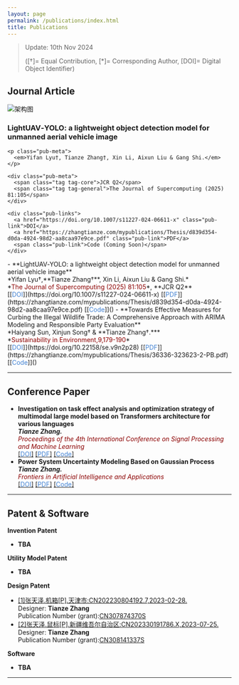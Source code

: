 ```yaml
---
layout: page
permalink: /publications/index.html
title: Publications
---
```


> Update: 10th Nov 2024 
>
> ([†]= Equal Contribution, [*]= Corresponding Author, [DOI]= Digital Object Identifier)

## Journal Article
<div class="publication-card">
  <img src="https://zhangtianze.com/images/Project001(1).jpg" 
     alt="架构图" 
     loading="lazy" >  <!-- 原生懒加载 -->
  <div class="pub-content">
    <h3 class="pub-title">LightUAV‑YOLO: a lightweight object detection model for unmanned aerial vehicle image</h3>
    
    <p class="pub-meta">
      <em>Yifan Lyu†, Tianze Zhang†, Xin Li, Aixun Liu & Gang Shi.</em>
    </p>

    <div class="pub-meta">
      <span class="tag tag-core">JCR Q2</span>
      <span class="tag tag-general">The Journal of Supercomputing (2025) 81:105</span>
    </div>

    <div class="pub-links">
      <a href="https://doi.org/10.1007/s11227-024-06611-x" class="pub-link">DOI</a>
      <a href="https://zhangtianze.com/mypublications/Thesis/d839d354-d0da-4924-98d2-aa8caa97e9ce.pdf" class="pub-link">PDF</a>
      <span class="pub-link">Code (Coming Soon)</span>
    </div>
  </div>
</div>
- **LightUAV‑YOLO: a lightweight object detection model for unmanned aerial vehicle image**
  <br> *Yifan Lyu†,**Tianze Zhang†**, Xin Li, Aixun Liu & Gang Shi.*
  <br> *<font color='#8B0000'>The Journal of Supercomputing (2025) 81:105</font>*, **JCR Q2**
  <br> [[<font color='#4282D3'>DOI</font>]](https://doi.org/10.1007/s11227-024-06611-x) [[<font color='#4282D3'>PDF</font>]](https://zhangtianze.com/mypublications/Thesis/d839d354-d0da-4924-98d2-aa8caa97e9ce.pdf) [[<font color='#4282D3'>Code</font>]]()
  <!-- <br> DOI:[10.1007/s11227-024-06611-x](https://link.springer.com/article/10.1007/s11227-024-06611-x) -->
- **Towards Effective Measures for Curbing the Illegal Wildlife Trade: A Comprehensive Approach with ARIMA Modeling and Responsible Party Evaluation**
  <br> *Haiyang Sun, Xinjun Song† & **Tianze Zhang†.***
  <br> *<font color='#8B0000'>Sustainability in Environment,9,179-190</font>*
  <br> [[<font color='#4282D3'>DOI</font>]](https://doi.org/10.22158/se.v9n2p28) [[<font color='#4282D3'>PDF</font>]](https://zhangtianze.com/mypublications/Thesis/36336-323623-2-PB.pdf) [[<font color='#4282D3'>Code</font>]]()
  <!-- <br> DOI:[10.22158/se.v9n2p28](http://www.scholink.org/ojs/index.php/se/article/view/36336) -->

---

## Conference Paper

- **Investigation on task effect analysis and optimization strategy of multimodal large model based on Transformers architecture for various languages**
  <br> ***Tianze Zhang.***
  <br> *<font color='#8B0000'>Proceedings of the 4th International Conference on Signal Processing and Machine Learning</font>*
  <!-- <br> Chicago, United States -->
  <br> [[<font color='#4282D3'>DOI</font>]](https://doi.org/10.54254/2755-2721/47/20241374) [[<font color='#4282D3'>PDF</font>]](https://zhangtianze.com/mypublications/Thesis/10.542542755-27214720241374.pdf) [[<font color='#4282D3'>Code</font>]](https://github.com/Tianze-Unimelb/MultiMLM) 
- **Power System Uncertainty Modeling Based on Gaussian Process**
  <br> ***Tianze Zhang.***
  <br> *<font color='#8B0000'>Frontiers in Artificial Intelligence and Applications</font>*
  <!-- <br> Hangzhou,China -->
  <br> [[<font color='#4282D3'>DOI</font>]](https://doi.org/10.3233/FAIA231436) [[<font color='#4282D3'>PDF</font>]](https://zhangtianze.com/mypublications/Thesis/FAIA-383-FAIA231436.pdf) [[<font color='#4282D3'>Code</font>]](https://github.com/Tianze-Unimelb/GPowerUq)
  
---

<!--## Degree Thesis
- **TBA**

---
-->

## Patent & Software

**Invention Patent**
- **TBA**

**Utility Model Patent**
- **TBA**

**Design Patent**
- [[1]张天泽.机箱[P].天津市:CN202230804192.7,2023-02-28.](https://zhangtianze.com/mypublications/Patent/CN202230804192.pdf)<br>
  Designer: **Tianze Zhang**<br>
  <!-- Applicant (grant): Xinjiang University<br> -->
  Publication Number (grant):[CN307874370S](https://zhangtianze.com/mypublications/Patent/CN202230804192.pdf)<br>
- [[2]张天泽.鼠标[P].新疆维吾尔自治区:CN202330191786.X,2023-07-25.](https://zhangtianze.com/mypublications/Patent/CN202330191786.pdf)<br>
  Designer: **Tianze Zhang**<br>
  <!-- Applicant (grant): Tianze Zhang<br> -->
  Publication Number (grant):[CN308141337S](https://zhangtianze.com/mypublications/Patent/CN202330191786.pdf)<br>
  
**Software**
- **TBA**

---

<!--## Manuscript

TBA.
<br>

---
-->
